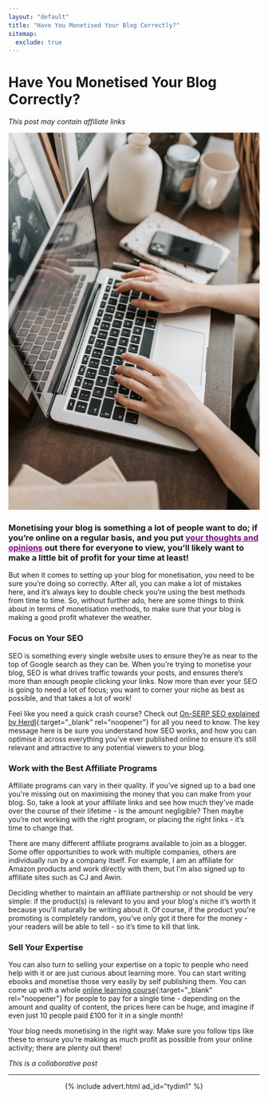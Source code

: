 ```yaml
---
layout: "default"
title: "Have You Monetised Your Blog Correctly?"
sitemap:
  exclude: true
---
```

# Have You Monetised Your Blog Correctly?
*This post may contain affiliate links*

<center>
    <img src='/i/2020/2020posts/have-you-monetized-your-blog-correctly.jpg' alt='hands typing at macbook laptop'>
</center>

### Monetising your blog is something a lot of people want to do; if you’re online on a regular basis, and you put <a href="https://inspiringlifedesign.com/posts/write-about-what-you-love.html" target="_blank" rel="noopener" style="color:purple;">your thoughts and opinions</a> out there for everyone to view, you’ll likely want to make a little bit of profit for your time at least! 

But when it comes to setting up your blog for monetisation, you need to be sure you’re doing so correctly. After all, you can make a lot of mistakes here, and it’s always key to double check you’re using the best methods from time to time. So, without further ado, here are some things to think about in terms of monetisation methods, to make sure that your blog is making a good profit whatever the weather. 

### Focus on Your SEO
SEO is something every single website uses to ensure they’re as near to the top of Google search as they can be. When you’re trying to monetise your blog, SEO is what drives traffic towards your posts, and ensures there’s more than enough people clicking your links. Now more than ever your SEO is going to need a lot of focus; you want to corner your niche as best as possible, and that takes a lot of work! 

Feel like you need a quick crash course? Check out [On-SERP SEO explained by Herdl](https://herdl.com/on-serp-seo/){:target="_blank" rel="noopener"} for all you need to know. The key message here is be sure you understand how SEO works, and how you can optimise it across everything you’ve ever published online to ensure it’s still relevant and attractive to any potential viewers to your blog. 

### Work with the Best Affiliate Programs
Affiliate programs can vary in their quality. If you’ve signed up to a bad one you're missing out on maximising the money that you can make from your blog. So, take a look at your affiliate links and see how much they’ve made over the course of their lifetime - is the amount negligible? Then maybe you’re not working with the right program, or placing the right links - it’s time to change that. 

There are many different affiliate programs available to join as a blogger. Some offer opportunities to work with multiple companies, others are individually run by a company itself. For example, I am an affiliate for Amazon products and work directly with them, but I'm also signed up to affiliate sites such as CJ and Awin.

Deciding whether to maintain an affiliate partnership or not should be very simple: if the product(s) is relevant to you and your blog's niche it’s worth it because you'll naturally be writing about it. Of course, if the product you're promoting is completely random, you've only got it there for the money - your readers will be able to tell - so it’s time to kill that link. 

### Sell Your Expertise 
You can also turn to selling your expertise on a topic to people who need help with it or are just curious about learning more. You can start writing ebooks and monetise those very easily by self publishing them. You can come up with a whole [online learning course](https://www.thinkific.com/blog/10-steps-creating-successful-online-course/){:target="_blank" rel="noopener"} for people to pay for a single time - depending on the amount and quality of content, the prices here can be huge, and imagine if even just 10 people paid £100 for it in a single month! 

Your blog needs monetising in the right way. Make sure you follow tips like these to ensure you’re making as much profit as possible from your online activity; there are plenty out there! 
 

*This is a collaborative post*

***

<!-- START ADVERTISER: Turn Your Dreams Into Money -->
<center>
{% include advert.html ad_id="tydim1" %}
</center>
<!-- END ADVERTISER: Turn Your Dreams Into Money -->












